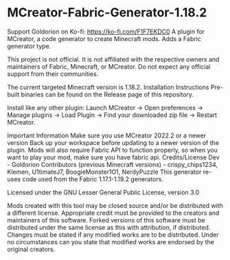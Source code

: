 # MCreator-Fabric-Generator-1.18.2
Support Goldorion on Ko-fi: https://ko-fi.com/F1F7EKDC0
A plugin for MCreator, a code generator to create Minecraft mods. Adds a Fabric generator type.

This project is not official. It is not affiliated with the respective owners and maintainers of Fabric, Minecraft, or MCreator. Do not expect any official support from their communities.

The current targeted Minecraft version is 1.18.2.
Installation Instructions
Pre-built binaries can be found on the Release page of this repository.

Install like any other plugin: Launch MCreator -> Open preferences -> Manage plugins -> Load Plugin -> Find your downloaded zip file -> Restart MCreator.

Important Information
Make sure you use MCreator 2022.2 or a newer version
Back up your workspace before updating to a newer version of the plugin.
Mods will also require Fabric API to function properly, so when you want to play your mod, make sure you have fabric api.
Credits/License
Dev - Goldorion Contributors (previous Minecraft versions) - crispy_chips1234, Klemen, U1timateJ7, BoogieMonster1O1, NerdyPuzzle This generator re-uses code used from the Fabric 1.17.1-1.19.2 generators.

Licensed under the GNU Lesser General Public License, version 3.0

Mods created with this tool may be closed source and/or be distributed with a different license.
Appropriate credit must be provided to the creators and maintainers of this software.
Forked versions of this software must be distributed under the same license as this with attribution, if distributed.
Changes must be stated if any modified works are to be distributed.
Under no circumstances can you state that modified works are endorsed by the original creators.
